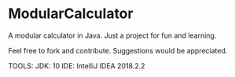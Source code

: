 # ModularCalculator
A modular calculator in Java.
Just a project for fun and learning.

Feel free to fork and contribute. Suggestions would be appreciated.


TOOLS:
JDK: 10
IDE: IntelliJ IDEA 2018.2.2
